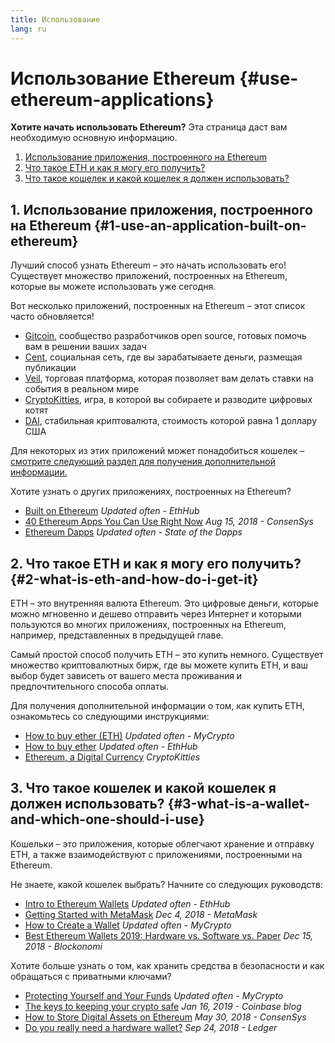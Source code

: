 ```yaml
---
title: Использование
lang: ru
---
```


# Использование Ethereum {#use-ethereum-applications}

<div class="featured">

**Хотите начать использовать Ethereum?** Эта страница даст вам необходимую основную информацию.

1. [Использование приложения, построенного на Ethereum](#1-use-an-application-built-on-ethereum)
2. [Что такое ETH и как я могу его получить?](#2-what-is-eth-and-how-do-i-get-it)
3. [Что такое кошелек и какой кошелек я должен использовать?](#3-what-is-a-wallet-and-which-one-should-i-use)

</div>

## 1. Использование приложения, построенного на Ethereum {#1-use-an-application-built-on-ethereum}

Лучший способ узнать Ethereum – это начать использовать его! Существует множество приложений, построенных на Ethereum, которые вы можете использовать уже сегодня.

Вот несколько приложений, построенных на Ethereum – этот список часто обновляется!

- [Gitcoin](https://gitcoin.co), сообщество разработчиков open source, готовых помочь вам в решении ваших задач
- [Cent](https://beta.cent.co), социальная сеть, где вы зарабатываете деньги, размещая публикации
- [Veil](https://app.veil.co), торговая платформа, которая позволяет вам делать ставки на события в реальном мире
- [CryptoKitties](https://www.cryptokitties.co), игра, в которой вы собираете и разводите цифровых котят
- [DAI](https://makerdao.com/en/), стабильная криптовалюта, стоимость которой равна 1 доллару США

Для некоторых из этих приложений может понадобиться кошелек – [смотрите следующий раздел для получения дополнительной информации.](#3-what-is-a-wallet-and-which-one-should-i-use)

Хотите узнать о других приложениях, построенных на Ethereum?

- [Built on Ethereum](https://docs.ethhub.io/built-on-ethereum/built-on-ethereum/) _Updated often - EthHub_
- [40 Ethereum Apps You Can Use Right Now](https://media.consensys.net/40-ethereum-apps-you-can-use-right-now-d643333769f7) _Aug 15, 2018 - ConsenSys_
- [Ethereum Dapps](https://www.stateofthedapps.com/rankings/platform/ethereum) _Updated often - State of the Dapps_

## 2. Что такое ETH и как я могу его получить? {#2-what-is-eth-and-how-do-i-get-it}

ETH – это внутренняя валюта Ethereum. Это цифровые деньги, которые можно мгновенно и дешево отправить через Интернет и которыми пользуются во многих приложениях, построенных на Ethereum, например, представленных в предыдущей главе.

Самый простой способ получить ETH – это купить немного. Существует множество криптовалютных бирж, где вы можете купить ETH, и ваш выбор будет зависеть от вашего места проживания и предпочтительного способа оплаты.

Для получения дополнительной информации о том, как купить ETH, ознакомьтесь со следующими инструкциями:

- [How to buy ether (ETH)](https://support.mycrypto.com/how-to/getting-started/how-to-buy-ether-with-usd) _Updated often - MyCrypto_
- [How to buy ether](https://docs.ethhub.io/using-ethereum/how-to-buy-ether/) _Updated often - EthHub_
- [Ethereum, a Digital Currency](https://www.cryptokitties.co/faq#ethereum-a-digital-currency) _CryptoKitties_

## 3. Что такое кошелек и какой кошелек я должен использовать? {#3-what-is-a-wallet-and-which-one-should-i-use}

Кошельки – это приложения, которые облегчают хранение и отправку ETH, а также взаимодействуют с приложениями, построенными на Ethereum.

Не знаете, какой кошелек выбрать? Начните со следующих руководств:

- [Intro to Ethereum Wallets](https://docs.ethhub.io/using-ethereum/wallets/intro-to-ethereum-wallets/) _Updated often - EthHub_
- [Getting Started with MetaMask](https://metamask.zendesk.com/hc/en-us/articles/360015489531-Getting-Started-With-MetaMask-Part-1-) _Dec 4, 2018 - MetaMask_
- [How to Create a Wallet](https://support.mycrypto.com/how-to/getting-started/how-to-create-a-wallet) _Updated often - MyCrypto_
- [Best Ethereum Wallets 2019: Hardware vs. Software vs. Paper](https://blockonomi.com/best-ethereum-wallets/) _Dec 15, 2018 - Blockonomi_

Хотите больше узнать о том, как хранить средства в безопасности и как обращаться с приватными ключами?

- [Protecting Yourself and Your Funds](https://support.mycrypto.com/staying-safe/protecting-yourself-and-your-funds) _Updated often - MyCrypto_
- [The keys to keeping your crypto safe](https://blog.coinbase.com/the-keys-to-keeping-your-crypto-safe-96d497cce6cf) _Jan 16, 2019 - Coinbase blog_
- [How to Store Digital Assets on Ethereum](https://media.consensys.net/how-to-store-digital-assets-on-ethereum-a2bfdcf66bd0) _May 30, 2018 - ConsenSys_
- [Do you really need a hardware wallet?](https://medium.com/ledger-on-security-and-blockchain/ledger-101-part-1-do-you-really-need-a-hardware-wallet-7f5abbadd945) _Sep 24, 2018 - Ledger_
